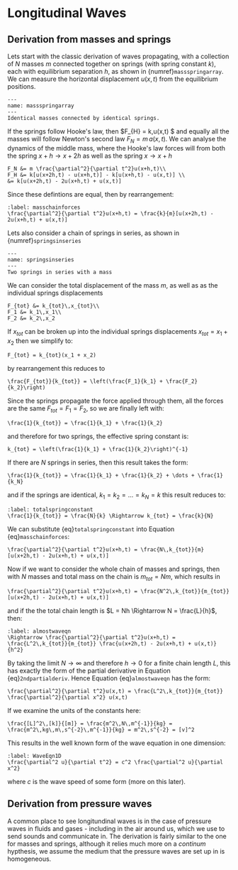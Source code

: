 # Longitudinal Waves

## Derivation from masses and springs
Lets start with the classic derivation of waves propagating, with a collection of $N$ masses $m$ connected together on springs (with spring constant $k$), 
each with equilibrium separation $h$, as shown in {numref}`massspringarray`. We can measure the horizontal displacement $u(x,t)$ from the equilibrium positions.

```{figure} ../figures/massspringarray.png
---
name: massspringarray
---
Identical masses connected by identical springs.
```

If the springs follow Hooke's law, then $F_{H} = k\,u(x,t) $ and equally all the masses will follow Newton's second law $F_{N} = m \,a(x,t)$.  We can analyse 
the dynamics of the middle mass, where the Hooke's law forces will from both the spring $x+h \rightarrow x+2h$ as well as the spring $x \rightarrow x+h$
```{math}
F_N &= m \frac{\partial^2}{\partial t^2}u(x+h,t)\\
F_H &= k[u(x+2h,t) - u(x+h,t)] - k[u(x+h,t) - u(x,t)] \\
&= k[u(x+2h,t) - 2u(x+h,t) + u(x,t)]
```
Since these defintions are equal, then by rearrangement:
```{math}
:label: masschainforces
\frac{\partial^2}{\partial t^2}u(x+h,t) = \frac{k}{m}[u(x+2h,t) - 2u(x+h,t) + u(x,t)] 
```
Lets also consider a chain of springs  in series, as shown in {numref}`springsinseries`  

```{figure} ../figures/springsinseries.png
---
name: springsinseries
---
Two springs in series with a mass
```

We can consider the total displacement of the mass $m$, as well as as the individual springs displacements 
```{math}
F_{tot} &= k_{tot}\,x_{tot}\\
F_1 &= k_1\,x_1\\
F_2 &= k_2\,x_2
```
If $x_{tot}$ can be broken up into the individual springs displacements $x_{tot} = x_1 + x_2$ then we simplify to:
```{math}
F_{tot} = k_{tot}(x_1 + x_2)
```
by rearrangement this reduces to
```{math}
\frac{F_{tot}}{k_{tot}} = \left(\frac{F_1}{k_1} + \frac{F_2}{k_2}\right)
```
Since the springs propagate the force applied through them, all the forces are the same $F_{tot} = F_1 = F_2$, so we are finally left with:
```{math}
\frac{1}{k_{tot}} = \frac{1}{k_1} + \frac{1}{k_2}
```
and therefore for two springs, the effective spring constant is:
```{math}
k_{tot} = \left(\frac{1}{k_1} + \frac{1}{k_2}\right)^{-1}
```
If there are $N$ springs in series, then this result takes the form:
```{math}
\frac{1}{k_{tot}} = \frac{1}{k_1} + \frac{1}{k_2} + \dots + \frac{1}{k_N}
``` 
and if the springs are identical, $k_1 = k_2 = \dots = k_N = k$ this result reduces to:
```{math}
:label: totalspringconstant
\frac{1}{k_{tot}} = \frac{N}{k} \Rightarrow k_{tot} = \frac{k}{N}
```
We can substitute {eq}`totalspringconstant` into Equation {eq}`masschainforces`:
```{math}
\frac{\partial^2}{\partial t^2}u(x+h,t) = \frac{N\,k_{tot}}{m} [u(x+2h,t) - 2u(x+h,t) + u(x,t)]
```
Now if we want to consider the whole chain of masses and springs, then with $N$ masses and total mass on the chain is $m_{tot} = Nm$, which results in
```{math}
\frac{\partial^2}{\partial t^2}u(x+h,t) = \frac{N^2\,k_{tot}}{m_{tot}} [u(x+2h,t) - 2u(x+h,t) + u(x,t)]
```
and if the the total chain length is $L = Nh \Rightarrow N = \frac{L}{h}$, then:
```{math}
:label: almostwaveqn
\Rightarrow \frac{\partial^2}{\partial t^2}u(x+h,t) = \frac{L^2\,k_{tot}}{m_{tot}} \frac{u(x+2h,t) - 2u(x+h,t) + u(x,t)}{h^2} 
```
By taking the limit $N \rightarrow \infty$ and therefore $h \rightarrow 0$ for a finite chain length $L$, this has exactly 
the form of the partial derivative in Equation {eq}`2ndpartialderiv`.  Hence Equation {eq}`almostwaveqn` has the form:
```{math}
\frac{\partial^2}{\partial t^2}u(x,t) = \frac{L^2\,k_{tot}}{m_{tot}} \frac{\partial^2}{\partial x^2} u(x,t)
```
If we examine the units of the constants here:
```{math}
\frac{[L]^2\,[k]}{[m]} = \frac{m^2\,N\,m^{-1}}{kg} = \frac{m^2\,kg\,m\,s^{-2}\,m^{-1}}{kg} = m^2\,s^{-2} = [v]^2
```
This results in the well known form of the wave equation in one dimension:
```{math}
:label: WaveEqn1D
\frac{\partial^2 u}{\partial t^2} = c^2 \frac{\partial^2 u}{\partial x^2} 
``` 
where $c$ is the wave speed of some form (more on this later).  

## Derivation from pressure waves

A common place to see longitundinal waves is in the case of pressure waves in fluids and gases - including in the air around us, which we use to send sounds and 
communicate in.  The derivation is fairly similar to the one for masses and springs, although it relies much more on a *continum* hypthesis, we assume the medium 
that the pressure waves are set up in is homogeneous.  